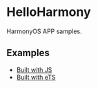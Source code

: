 # HelloHarmony

HarmonyOS APP samples.

## Examples

- [Built with JS](./examples/js/)
- [Built with eTS](./examples/eTS/)
